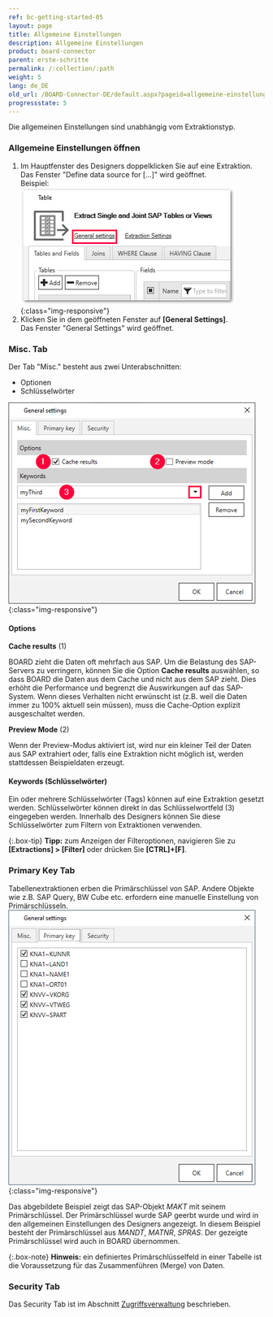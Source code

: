 ```yaml
---
ref: bc-getting-started-05
layout: page
title: Allgemeine Einstellungen
description: Allgemeine Einstellungen
product: board-connector
parent: erste-schritte
permalink: /:collection/:path
weight: 5
lang: de_DE
old_url: /BOARD-Connector-DE/default.aspx?pageid=allgemeine-einstellungen
progressstate: 5
---
```


Die allgemeinen Einstellungen sind unabhängig vom Extraktionstyp.

### Allgemeine Einstellungen öffnen
1. Im Hauptfenster des Designers doppelklicken Sie auf eine Extraktion.<br>
Das Fenster "Define data source for [...]" wird geöffnet.<br>
Beispiel:
![General-Settings](/img/content/General-Settings_designer.png){:class="img-responsive"}
2. Klicken Sie in dem geöffneten Fenster auf **[General Settings]**.<br>
Das Fenster "General Settings" wird geöffnet.

### Misc. Tab

Der Tab "Misc." besteht aus zwei Unterabschnitten:
- Optionen
- Schlüsselwörter

![General-Settings](/img/content/General-Settings.png){:class="img-responsive"}

#### Options

**Cache results** (1)

BOARD zieht die Daten oft mehrfach aus SAP. Um die Belastung des SAP-Servers zu verringern, können Sie die Option **Cache results** auswählen,
 so dass BOARD die Daten aus dem Cache und nicht aus dem SAP zieht.
Dies erhöht die Performance und begrenzt die Auswirkungen auf das SAP-System.
 Wenn dieses Verhalten nicht erwünscht ist (z.B. weil die Daten immer zu 100% aktuell sein müssen), muss die Cache-Option explizit ausgeschaltet werden.

**Preview Mode** (2)

Wenn der Preview-Modus aktiviert ist, wird nur ein kleiner Teil der Daten aus SAP extrahiert oder, falls eine Extraktion nicht möglich ist, werden stattdessen Beispieldaten erzeugt.

#### Keywords (Schlüsselwörter)

Ein oder mehrere Schlüsselwörter (Tags) können auf eine Extraktion gesetzt werden. 
Schlüsselwörter können direkt in das Schlüsselwortfeld (3) eingegeben werden.
Innerhalb des Designers können Sie diese Schlüsselwörter zum Filtern von Extraktionen verwenden. 

{:.box-tip}
**Tipp:** zum Anzeigen der Filteroptionen, navigieren Sie zu **[Extractions] > [Filter]** oder drücken Sie **[CTRL]+[F]**.


### Primary Key Tab
Tabellenextraktionen erben die Primärschlüssel von SAP. Andere Objekte wie z.B. SAP Query, BW Cube etc. erfordern eine manuelle Einstellung von Primärschlüsseln. 
![General-Settings-Primary-Key](/img/content/XU_table_Primary_key.png){:class="img-responsive"}

Das abgebildete Beispiel zeigt das SAP-Objekt *MAKT* mit seinem Primärschlüssel. Der Primärschlüssel wurde SAP geerbt wurde und wird in den allgemeinen Einstellungen des Designers angezeigt.
In diesem Beispiel besteht der Primärschlüssel aus *MANDT*, *MATNR*, *SPRAS*. Der gezeigte Primärschlüssel wird auch in BOARD übernommen. 

{:.box-note}
**Hinweis:** ein definiertes Primärschlüsselfeld in einer Tabelle ist die Voraussetzung für das Zusammenführen (Merge) von Daten. 


### Security Tab

Das Security Tab ist im Abschnitt [Zugriffsverwaltung](https://help.theobald-software.com/de/board-connector/sicherheit/zugriffsverwaltung) beschrieben. 
